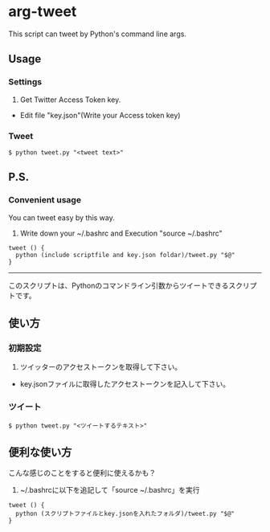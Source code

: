 # arg-tweet

 This script can tweet by Python's command line args.

## Usage

### Settings
1. Get Twitter Access Token key.
- Edit file "key.json"(Write your Access token key)

### Tweet
```
$ python tweet.py "<tweet text>"
```

## P.S.
### Convenient usage
 You can tweet easy by this way.
 
1. Write down your ~/.bashrc and Execution "source ~/.bashrc"
```
tweet () {
  python (include scriptfile and key.json foldar)/tweet.py "$@"
}
```

---

このスクリプトは、Pythonのコマンドライン引数からツイートできるスクリプトです。

## 使い方

### 初期設定
1. ツイッターのアクセストークンを取得して下さい。
- key.jsonファイルに取得したアクセストークンを記入して下さい。

### ツイート
```
$ python tweet.py "<ツイートするテキスト>"
```

## 便利な使い方
こんな感じのことをすると便利に使えるかも？

1. ~/.bashrcに以下を追記して「source ~/.bashrc」を実行
```
tweet () {
  python (スクリプトファイルとkey.jsonを入れたフォルダ)/tweet.py "$@"
}
```